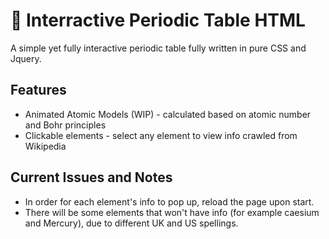 # 🔬 Interractive Periodic Table HTML 

A simple yet fully interactive periodic table fully written in pure CSS and Jquery. 

## Features
- Animated Atomic Models (WIP) - calculated based on atomic number and Bohr principles
- Clickable elements - select any element to view info crawled from Wikipedia

## Current Issues and Notes
- In order for each element's info to pop up, reload the page upon start. 
- There will be some elements that won't have info (for example caesium and Mercury), due to different UK and US spellings. 
